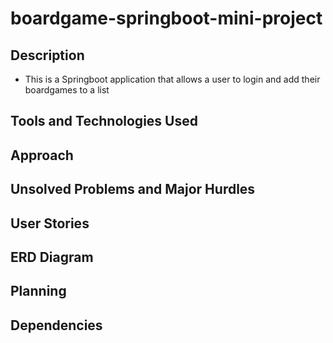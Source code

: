 # boardgame-springboot-mini-project

## Description
- This is a Springboot application that allows a user to login and add their boardgames to a list

## Tools and Technologies Used

## Approach

## Unsolved Problems and Major Hurdles

## User Stories

## ERD Diagram

## Planning

## Dependencies